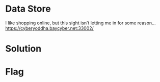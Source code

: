 # Data Store

I like shopping online, but this sight isn’t letting me in for some reason… https://cyberyoddha.baycyber.net:33002/

# Solution

# Flag
